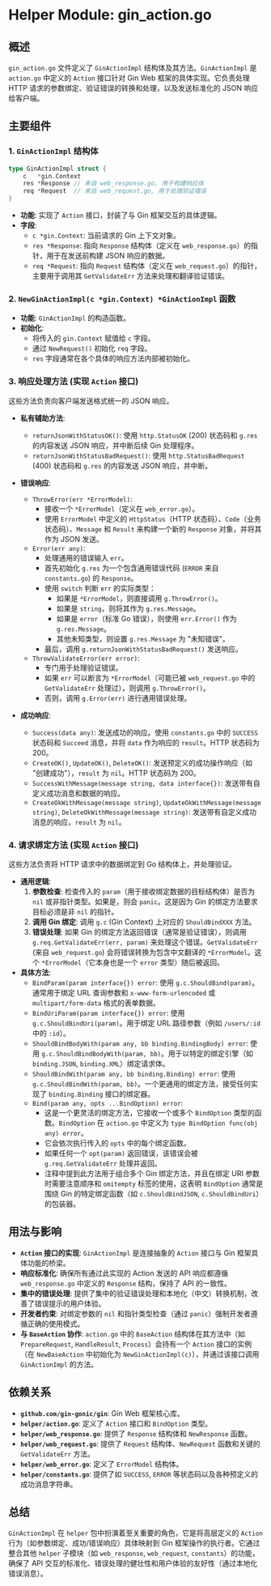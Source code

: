 # Helper Module: gin_action.go

## 概述

`gin_action.go` 文件定义了 `GinActionImpl` 结构体及其方法。`GinActionImpl` 是 `action.go` 中定义的 `Action` 接口针对 Gin Web 框架的具体实现。它负责处理 HTTP 请求的参数绑定、验证错误的转换和处理，以及发送标准化的 JSON 响应给客户端。

## 主要组件

### 1. `GinActionImpl` 结构体

```go
type GinActionImpl struct {
    c   *gin.Context
    res *Response // 来自 web_response.go, 用于构建响应体
    req *Request  // 来自 web_request.go, 用于处理验证错误
}
```

*   **功能**: 实现了 `Action` 接口，封装了与 Gin 框架交互的具体逻辑。
*   **字段**:
    *   `c *gin.Context`: 当前请求的 Gin 上下文对象。
    *   `res *Response`: 指向 `Response` 结构体（定义在 `web_response.go`）的指针，用于在发送前构建 JSON 响应的数据。
    *   `req *Request`: 指向 `Request` 结构体（定义在 `web_request.go`）的指针，主要用于调用其 `GetValidateErr` 方法来处理和翻译验证错误。

### 2. `NewGinActionImpl(c *gin.Context) *GinActionImpl` 函数

*   **功能**: `GinActionImpl` 的构造函数。
*   **初始化**:
    *   将传入的 `gin.Context` 赋值给 `c` 字段。
    *   通过 `NewRequest()` 初始化 `req` 字段。
    *   `res` 字段通常在各个具体的响应方法内部被初始化。

### 3. 响应处理方法 (实现 `Action` 接口)

这些方法负责向客户端发送格式统一的 JSON 响应。

*   **私有辅助方法**:
    *   `returnJsonWithStatusOK()`: 使用 `http.StatusOK` (200) 状态码和 `g.res` 的内容发送 JSON 响应，并中断后续 Gin 处理程序。
    *   `returnJsonWithStatusBadRequest()`: 使用 `http.StatusBadRequest` (400) 状态码和 `g.res` 的内容发送 JSON 响应，并中断。

*   **错误响应**:
    *   `ThrowError(err *ErrorModel)`:
        *   接收一个 `*ErrorModel`（定义在 `web_error.go`）。
        *   使用 `ErrorModel` 中定义的 `HttpStatus`（HTTP 状态码）、`Code`（业务状态码）、`Message` 和 `Result` 来构建一个新的 `Response` 对象，并将其作为 JSON 发送。
    *   `Error(err any)`:
        *   处理通用的错误输入 `err`。
        *   首先初始化 `g.res` 为一个包含通用错误代码 (`ERROR` 来自 `constants.go`) 的 `Response`。
        *   使用 `switch` 判断 `err` 的实际类型：
            *   如果是 `*ErrorModel`，则直接调用 `g.ThrowError()`。
            *   如果是 `string`，则将其作为 `g.res.Message`。
            *   如果是 `error`（标准 Go 错误），则使用 `err.Error()` 作为 `g.res.Message`。
            *   其他未知类型，则设置 `g.res.Message` 为 "未知错误"。
        *   最后，调用 `g.returnJsonWithStatusBadRequest()` 发送响应。
    *   `ThrowValidateError(err error)`:
        *   专门用于处理验证错误。
        *   如果 `err` 可以断言为 `*ErrorModel`（可能已被 `web_request.go` 中的 `GetValidateErr` 处理过），则调用 `g.ThrowError()`。
        *   否则，调用 `g.Error(err)` 进行通用错误处理。

*   **成功响应**:
    *   `Success(data any)`: 发送成功的响应。使用 `constants.go` 中的 `SUCCESS` 状态码和 `Succeed` 消息，并将 `data` 作为响应的 `result`。HTTP 状态码为 200。
    *   `CreateOK()`, `UpdateOK()`, `DeleteOK()`: 发送预定义的成功操作响应（如 "创建成功"），`result` 为 `nil`。HTTP 状态码为 200。
    *   `SuccessWithMessage(message string, data interface{})`: 发送带有自定义成功消息和数据的响应。
    *   `CreateOkWithMessage(message string)`, `UpdateOkWithMessage(message string)`, `DeleteOkWithMessage(message string)`: 发送带有自定义成功消息的响应，`result` 为 `nil`。

### 4. 请求绑定方法 (实现 `Action` 接口)

这些方法负责将 HTTP 请求中的数据绑定到 Go 结构体上，并处理验证。

*   **通用逻辑**:
    1.  **参数检查**: 检查传入的 `param`（用于接收绑定数据的目标结构体）是否为 `nil` 或非指针类型。如果是，则会 `panic`。这是因为 Gin 的绑定方法要求目标必须是非 `nil` 的指针。
    2.  **调用 Gin 绑定**: 调用 `g.c` (Gin Context) 上对应的 `ShouldBindXXX` 方法。
    3.  **错误处理**: 如果 Gin 的绑定方法返回错误（通常是验证错误），则调用 `g.req.GetValidateErr(err, param)` 来处理这个错误。`GetValidateErr` (来自 `web_request.go`) 会将错误转换为包含中文翻译的 `*ErrorModel`。这个 `*ErrorModel`（它本身也是一个 `error` 类型）随后被返回。
*   **具体方法**:
    *   `BindParam(param interface{}) error`: 使用 `g.c.ShouldBind(param)`。通常用于绑定 URL 查询参数和 `x-www-form-urlencoded` 或 `multipart/form-data` 格式的表单数据。
    *   `BindUriParam(param interface{}) error`: 使用 `g.c.ShouldBindUri(param)`。用于绑定 URL 路径参数（例如 `/users/:id` 中的 `:id`）。
    *   `ShouldBindBodyWith(param any, bb binding.BindingBody) error`: 使用 `g.c.ShouldBindBodyWith(param, bb)`。用于以特定的绑定引擎（如 `binding.JSON`, `binding.XML`）绑定请求体。
    *   `ShouldBindWith(param any, bb binding.Binding) error`: 使用 `g.c.ShouldBindWith(param, bb)`。一个更通用的绑定方法，接受任何实现了 `binding.Binding` 接口的绑定器。
    *   `Bind(param any, opts ...BindOption) error`:
        *   这是一个更灵活的绑定方法，它接收一个或多个 `BindOption` 类型的函数。`BindOption` 在 `action.go` 中定义为 `type BindOption func(obj any) error`。
        *   它会依次执行传入的 `opts` 中的每个绑定函数。
        *   如果任何一个 `opt(param)` 返回错误，该错误会被 `g.req.GetValidateErr` 处理并返回。
        *   注释中提到此方法用于组合多个 Gin 绑定方法，并且在绑定 URI 参数时需要注意顺序和 `omitempty` 标签的使用，这表明 `BindOption` 通常是围绕 Gin 的特定绑定函数（如 `c.ShouldBindJSON`, `c.ShouldBindUri`）的包装器。

## 用法与影响

*   **`Action` 接口的实现**: `GinActionImpl` 是连接抽象的 `Action` 接口与 Gin 框架具体功能的桥梁。
*   **响应标准化**: 确保所有通过此实现的 Action 发送的 API 响应都遵循 `web_response.go` 中定义的 `Response` 结构，保持了 API 的一致性。
*   **集中的错误处理**: 提供了集中的验证错误处理和本地化（中文）转换机制，改善了错误提示的用户体验。
*   **开发者约束**: 对绑定参数的 `nil` 和指针类型检查（通过 `panic`）强制开发者遵循正确的使用模式。
*   **与 `BaseAction` 协作**: `action.go` 中的 `BaseAction` 结构体在其方法中（如 `PrepareRequest`, `HandleResult`, `Process`）会持有一个 `Action` 接口的实例（在 `NewBaseAction` 中初始化为 `NewGinActionImpl(c)`），并通过该接口调用 `GinActionImpl` 的方法。

## 依赖关系

*   **`github.com/gin-gonic/gin`**: Gin Web 框架核心库。
*   **`helper/action.go`**: 定义了 `Action` 接口和 `BindOption` 类型。
*   **`helper/web_response.go`**: 提供了 `Response` 结构体和 `NewResponse` 函数。
*   **`helper/web_request.go`**: 提供了 `Request` 结构体、`NewRequest` 函数和关键的 `GetValidateErr` 方法。
*   **`helper/web_error.go`**: 定义了 `ErrorModel` 结构体。
*   **`helper/constants.go`**: 提供了如 `SUCCESS`, `ERROR` 等状态码以及各种预定义的成功消息字符串。

## 总结

`GinActionImpl` 在 `helper` 包中扮演着至关重要的角色，它是将高层定义的 `Action` 行为（如参数绑定、成功/错误响应）具体映射到 Gin 框架操作的执行者。它通过整合其他 `helper` 子模块（如 `web_response`, `web_request`, `constants`）的功能，确保了 API 交互的标准化、错误处理的健壮性和用户体验的友好性（通过本地化错误消息）。 